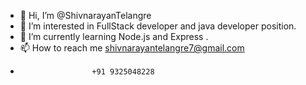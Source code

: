 - 👋 Hi, I’m @ShivnarayanTelangre
- 👀 I’m interested in FullStack developer and java developer position. 
- 🌱 I’m currently learning Node.js and Express .
- 📫 How to reach me shivnarayantelangre7@gmail.com
-                     +91 9325048228

<!---
ShivnarayanTelangre/ShivnarayanTelangre is a ✨ special ✨ repository because its `README.md` (this file) appears on your GitHub profile.
You can click the Preview link to take a look at your changes.
--->
